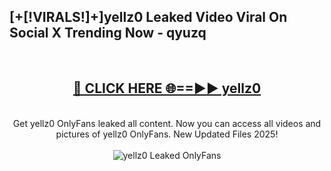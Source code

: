 <h2>[+[!VIRALS!]+]yellz0 Leaked Video Viral On Social X Trending Now - qyuzq</h2>
<br>
<div align="center">
<h2><a href="https://libra.edu.pl?yellz0" rel="nofollow">🔴 CLICK HERE 🌐==►► yellz0</a></h2>
<br>
Get yellz0 OnlyFans leaked all content. Now you can access all videos and pictures of yellz0 OnlyFans. New Updated Files 2025!
<br>
<br>
<a href="https://libra.edu.pl?yellz0" rel="nofollow" data-target="animated-image.originalLink"><img src="https://i.ibb.co.com/WyWwxjT/player-gif2.gif" alt="yellz0 Leaked OnlyFans" style="max-width: 100%; display: inline-block;" data-target="animated-image.originalImage"></a>
</div>
<br>